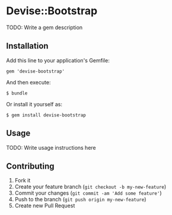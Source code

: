 # Devise::Bootstrap

TODO: Write a gem description

## Installation

Add this line to your application's Gemfile:

    gem 'devise-bootstrap'

And then execute:

    $ bundle

Or install it yourself as:

    $ gem install devise-bootstrap

## Usage

TODO: Write usage instructions here

## Contributing

1. Fork it
2. Create your feature branch (`git checkout -b my-new-feature`)
3. Commit your changes (`git commit -am 'Add some feature'`)
4. Push to the branch (`git push origin my-new-feature`)
5. Create new Pull Request
